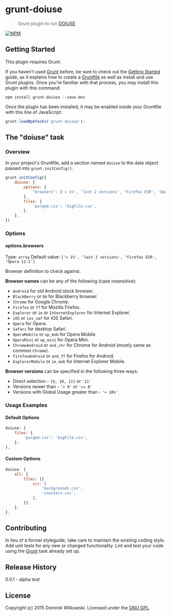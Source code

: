 grunt-doiuse
============

> Grunt plugin to run [DOIUSE](https://github.com/anandthakker/doiuse)

[![NPM](https://nodei.co/npm/grunt-doiuse.png)](https://nodei.co/npm/grunt-doiuse/)

## Getting Started
This plugin requires Grunt.

If you haven't used [Grunt](http://gruntjs.com/) before, be sure to check out the [Getting Started](http://gruntjs.com/getting-started) guide,
as it explains how to create a [Gruntfile](http://gruntjs.com/sample-gruntfile) as well as install and use Grunt plugins. Once you're familiar
with that process, you may install this plugin with this command:

```shell
npm install grunt-doiuse --save-dev
```

Once the plugin has been installed, it may be enabled inside your Gruntfile with this line of JavaScript:

```js
grunt.loadNpmTasks('grunt-doiuse');
```

## The "doiuse" task

### Overview
In your project's Gruntfile, add a section named `doiuse` to the data object passed into `grunt.initConfig()`.

```js
grunt.initConfig({
	doiuse: {
		options: {
			"browsers": ['> 1%', 'last 2 versions', 'Firefox ESR', 'Opera 12.1'],
		},
		files: {
			'purged.css': 'bigFile.css',
		},
	},
})
```

### Options

#### options.browsers
Type: `array`
Default value: `['> 1%', 'last 2 versions', 'Firefox ESR', 'Opera 12.1']`

Browser definition to check against.

**Browser names** can be any of the following (case insensitive):

* `Android` for old Android stock browser.
* `BlackBerry` or `bb` for Blackberry browser.
* `Chrome` for Google Chrome.
* `Firefox` or `ff` for Mozilla Firefox.
* `Explorer` or `ie` or `InternetExplorer` for Internet Explorer.
* `iOS` or `ios_saf` for iOS Safari.
* `Opera` for Opera.
* `Safari` for desktop Safari.
* `OperaMobile` or `op_mob` for Opera Mobile.
* `OperaMini` or `op_mini` for Opera Mini.
* `ChromeAndroid` or `and_chr` for Chrome for Android
  (mostly same as common `Chrome`).
* `FirefoxAndroid` or `and_ff` for Firefox for Android.
* `ExplorerMobile` or `ie_mob` for Internet Explorer Mobile.

**Browser versions** can be specified in the following three ways:

* Direct selection - `[9, 10, 11]` or `'11'`
* Versions newer than - `'> 9'` or `'>= 8'`
* Versions with Global Usage greater than - `'> 10%'`

### Usage Examples

#### Default Options

```js
doiuse: {
	files: {
		'purged.css': 'bigFile.css',
	},
},
```

#### Custom Options

```js
doiuse: {
	all: {
		files: [{
			src: [
				'backgrounds.css',
				'counters.css',
			],
		}],
	},
},
```

## Contributing
In lieu of a formal styleguide, take care to maintain the existing coding style.
Add unit tests for any new or changed functionality. Lint and test your code using the [Grunt](http://gruntjs.com/) task already set up.

## Release History
0.0.1 - alpha test

## License
Copyright (c) 2015 Dominik Wilkowski. Licensed under the [GNU GPL](https://github.com/dominikwilkowski/grunt-doiuse/blob/master/LICENSE).